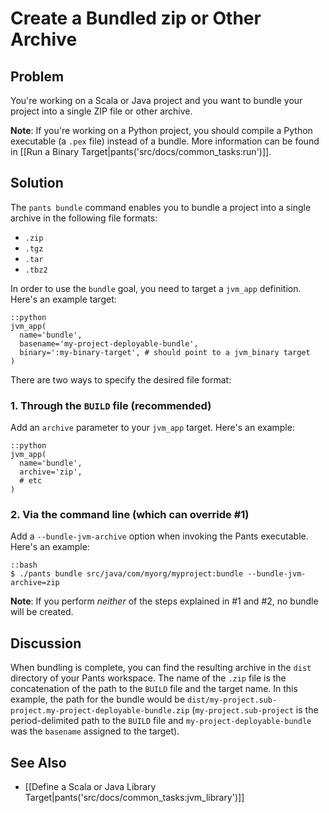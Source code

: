 # Create a Bundled zip or Other Archive

## Problem

You're working on a Scala or Java project and you want to bundle your project into a single ZIP file or other archive.

**Note**: If you're working on a Python project, you should compile a Python executable (a `.pex` file) instead of a bundle. More information can be found in [[Run a Binary Target|pants('src/docs/common_tasks:run')]].

## Solution

The `pants bundle` command enables you to bundle a project into a single archive in the following file formats:

* `.zip`
* `.tgz`
* `.tar`
* `.tbz2`

In order to use the `bundle` goal, you need to target a `jvm_app` definition. Here's an example target:

    ::python
    jvm_app(
      name='bundle',
      basename='my-project-deployable-bundle',
      binary=':my-binary-target', # should point to a jvm_binary target
    )

There are two ways to specify the desired file format:

### 1. Through the `BUILD` file (recommended)

Add an `archive` parameter to your `jvm_app` target. Here's an example:

    ::python
    jvm_app(
      name='bundle',
      archive='zip',
      # etc
    )

### 2. Via the command line (which can override #1)

Add a `--bundle-jvm-archive` option when invoking the Pants executable. Here's an example:

    ::bash
    $ ./pants bundle src/java/com/myorg/myproject:bundle --bundle-jvm-archive=zip

**Note**: If you perform *neither* of the steps explained in #1 and #2, no bundle will be created.

## Discussion

When bundling is complete, you can find the resulting archive in the `dist` directory of your Pants workspace. The name of the `.zip` file is the concatenation of the path to the `BUILD` file and the target name. In this example, the path for the bundle would be `dist/my-project.sub-project.my-project-deployable-bundle.zip` (`my-project.sub-project` is the period-delimited path to the `BUILD` file and `my-project-deployable-bundle` was the `basename` assigned to the target).

## See Also

* [[Define a Scala or Java Library Target|pants('src/docs/common_tasks:jvm_library')]]

